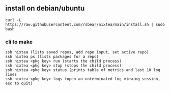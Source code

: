 ## install on debian/ubuntu
`curl -L https://raw.githubusercontent.com/rsbear/nixtea/main/install.sh | sudo bash`


### cli to make
    ssh nixtea (lists saved repos, add repo input, set active repo)
    ssh nixtea ps (lists packages for a repo)
    ssh nixtea <pkg key> run (starts the child process)
    ssh nixtea <pkg key> stop (stops the child process)
    ssh nixtea <pkg key> status (prints table of metrics and last 10 log lines
    ssh nixtea <pkg key> logs (open an unterminated log viewing session, esc to quit)


